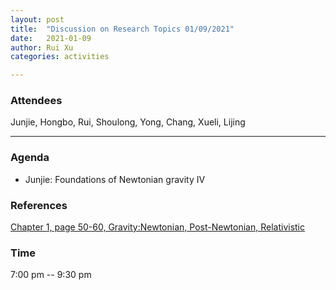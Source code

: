 ```yaml
---
layout: post
title:  "Discussion on Research Topics 01/09/2021"
date:   2021-01-09
author: Rui Xu
categories: activities

---
```



### Attendees

Junjie, Hongbo, Rui, Shoulong, Yong, Chang, Xueli, Lijing

---



### Agenda

- Junjie: Foundations of Newtonian gravity IV


### References

[Chapter 1, page 50-60, Gravity:Newtonian, Post-Newtonian, Relativistic](https://doi.org/10.1017/CBO9781139507486)






### Time

7:00 pm -- 9:30 pm
